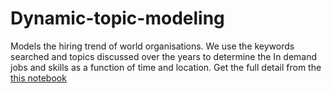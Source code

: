 # Dynamic-topic-modeling
Models the hiring trend of world organisations. We use the keywords searched and topics discussed over the years to determine the In demand jobs and skills as a function of time and location. Get the full detail from the <a href="">this notebook</a>
